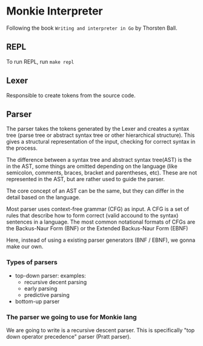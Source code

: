 # Monkie Interpreter
Following the book `Writing and interpreter in Go` by Thorsten Ball.

## REPL
To run REPL, run `make repl`

## Lexer
Responsible to create tokens from the source code.

## Parser
The parser takes the tokens generated by the Lexer and creates a syntax tree (parse tree or abstract syntax tree or other hierarchical structure). This gives a structural representation of the input, checking for correct syntax in the process.

The difference between a syntax tree and abstract syntax tree(AST) is the in the AST, some things are omitted depending on the language (like semicolon, comments, braces, bracket and parentheses, etc). These are not represented in the AST, but are rather used to guide the parser.

The core concept of an AST can be the same, but they can differ in the detail based on the language.

Most parser uses context-free grammar (CFG) as input. A CFG is a set of rules that describe how to form correct (valid accound to the syntax) sentences in a language.
The most common notational formats of CFGs are the Backus-Naur Form (BNF) or the Extended Backus-Naur Form (EBNF)

Here, instead of using a existing parser generators (BNF / EBNF), we gonna make our own.

### Types of parsers
- top-down parser: examples:
    - recursive decent parsing
    - early parsing
    - predictive parsing
- bottom-up parser


### The parser we going to use for Monkie lang
We are going to write is a recursive descent parser. This is specifically "top down operator precedence" parser (Pratt parser).
